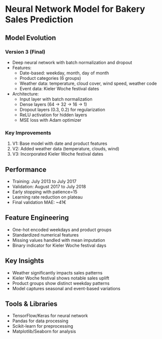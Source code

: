 # Neural Network Model for Bakery Sales Prediction

## Model Evolution

### Version 3 (Final)
- Deep neural network with batch normalization and dropout
- Features:
  - Date-based: weekday, month, day of month
  - Product categories (6 groups)
  - Weather data: temperature, cloud cover, wind speed, weather code
  - Event data: Kieler Woche festival dates
- Architecture:
  - Input layer with batch normalization
  - Dense layers (64 → 32 → 16 → 1)
  - Dropout layers (0.3, 0.2) for regularization
  - ReLU activation for hidden layers
  - MSE loss with Adam optimizer

### Key Improvements
1. V1: Base model with date and product features
2. V2: Added weather data (temperature, clouds, wind)
3. V3: Incorporated Kieler Woche festival dates

## Performance
- Training: July 2013 to July 2017
- Validation: August 2017 to July 2018
- Early stopping with patience=15
- Learning rate reduction on plateau
- Final validation MAE: ~41€

## Feature Engineering
- One-hot encoded weekdays and product groups
- Standardized numerical features
- Missing values handled with mean imputation
- Binary indicator for Kieler Woche festival days

## Key Insights
- Weather significantly impacts sales patterns
- Kieler Woche festival shows notable sales uplift
- Product groups show distinct weekday patterns
- Model captures seasonal and event-based variations

## Tools & Libraries
- TensorFlow/Keras for neural network
- Pandas for data processing
- Scikit-learn for preprocessing
- Matplotlib/Seaborn for analysis